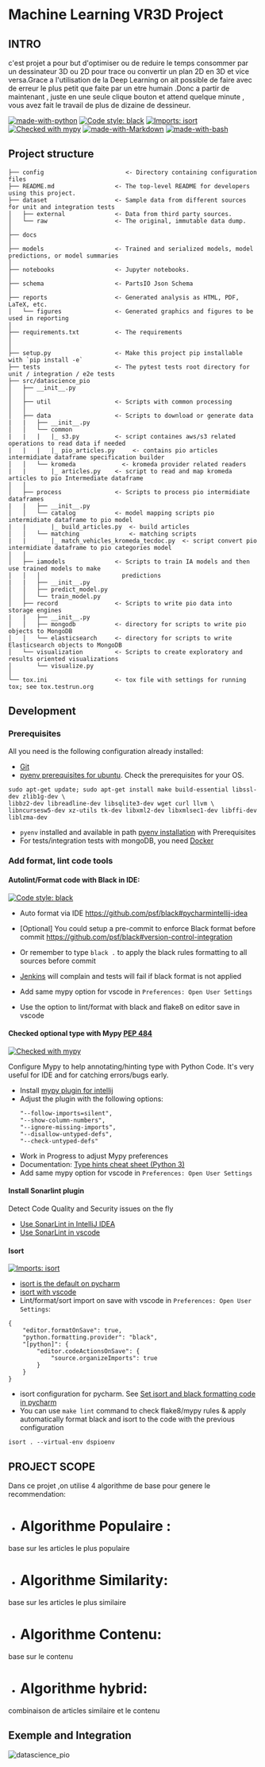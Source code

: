 
# Machine Learning VR3D Project #

## INTRO
c'est projet a pour but d'optimiser ou de reduire le temps consommer par un dessinateur 3D ou 2D pour trace ou convertir 
un plan 2D en 3D et vice versa.Grace a l'utilisation de la Deep Learning on ait possible de faire avec de erreur le plus 
petit que faite par un etre humain .Donc a partir de maintenant , juste en une seule clique bouton et attend quelque 
minute , vous avez fait le travail de plus de dizaine de dessineur.

[![made-with-python](https://img.shields.io/badge/Made%20with-Python-1f425f.svg)](https://www.python.org/)
[![Code style: black](https://img.shields.io/badge/code%20style-black-000000.svg)](https://github.com/psf/black)
[![Imports: isort](https://img.shields.io/badge/%20imports-isort-%231674b1?style=flat&labelColor=ef8336)](https://pycqa.github.io/isort/)
[![Checked with mypy](https://camo.githubusercontent.com/34b3a249cd6502d0a521ab2f42c8830b7cfd03fa/687474703a2f2f7777772e6d7970792d6c616e672e6f72672f7374617469632f6d7970795f62616467652e737667)](http://mypy-lang.org/)
[![made-with-Markdown](https://img.shields.io/badge/Made%20with-Markdown-1f425f.svg)](http://commonmark.org)
[![made-with-bash](https://img.shields.io/badge/Made%20with-Bash-1f425f.svg)](https://www.gnu.org/software/bash/)

## Project structure

```
├── config                       <- Directory containing configuration files
├── README.md                 <- The top-level README for developers using this project.
├── dataset                   <- Sample data from different sources for unit and integration tests
│   ├── external              <- Data from third party sources.
│   └── raw                   <- The original, immutable data dump.
│
├── docs               
│
├── models                    <- Trained and serialized models, model predictions, or model summaries
│
├── notebooks                 <- Jupyter notebooks. 
│
├── schema                    <- PartsIO Json Schema
│
├── reports                   <- Generated analysis as HTML, PDF, LaTeX, etc.
│   └── figures               <- Generated graphics and figures to be used in reporting
│
├── requirements.txt          <- The requirements 
│                         
│
├── setup.py                  <- Make this project pip installable with `pip install -e`
├── tests                     <- The pytest tests root directory for unit / integration / e2e tests
├── src/datascience_pio                
│   ├── __init__.py    
│   │
│   ├── util                  <- Scripts with common processing
│   │
│   ├── data                  <- Scripts to download or generate data
|   |   ├── __init__.py    
│   │   └── common 
|   |   |   |_ s3.py          <- script containes aws/s3 related operations to read data if needed
|   |   |   |_ pio_articles.py     <- contains pio articles intermidiate dataframe specification builder
│   │   └── kromeda             <- kromeda provider related readers 
|   |       |_ articles.py    <- script to read and map kromeda articles to pio Intermediate dataframe       
│   │
│   ├── process               <- Scripts to process pio intermidiate dataframes
|   |   ├── __init__.py    
│   │   └── catalog           <- model mapping scripts pio intermidiate dataframe to pio model
|   |       |_ build_articles.py  <- build articles
│   │   └── matching              <- matching scripts 
|   |       |_ match_vehicles_kromeda_tecdoc.py  <- script convert pio intermidiate dataframe to pio categories model
│   │
│   ├── iamodels              <- Scripts to train IA models and then use trained models to make
│   │   │                       predictions
|   |   ├── __init__.py    
│   │   ├── predict_model.py
│   │   └── train_model.py
│   ├── record                <- Scripts to write pio data into storage engines
|   |   ├── __init__.py    
│   │   ├── mongodb           <- directory for scripts to write pio objects to MongoDB
│   │   └── elasticsearch     <- directory for scripts to write Elasticsearch objects to MongoDB
│   └── visualization         <- Scripts to create exploratory and results oriented visualizations
│       └── visualize.py
│
└── tox.ini                   <- tox file with settings for running tox; see tox.testrun.org
```


## Development

### Prerequisites
All you need is the following configuration already installed:

* [Git](https://git-scm.com/book/en/v2/Getting-Started-Installing-Git)
* [pyenv prerequisites for ubuntu](https://github.com/pyenv/pyenv/wiki#suggested-build-environment). Check the prerequisites for your OS.

```
sudo apt-get update; sudo apt-get install make build-essential libssl-dev zlib1g-dev \
libbz2-dev libreadline-dev libsqlite3-dev wget curl llvm \
libncursesw5-dev xz-utils tk-dev libxml2-dev libxmlsec1-dev libffi-dev liblzma-dev
```

* `pyenv` installed and available in path [pyenv installation](https://github.com/pyenv/pyenv#installation) with Prerequisites 
* For tests/integration tests with mongoDB, you need [Docker](https://docs.docker.com/engine/install/ubuntu/)



### Add format, lint code tools

#### Autolint/Format code with Black in IDE:

[![Code style: black](https://img.shields.io/badge/code%20style-black-000000.svg)](https://github.com/psf/black)

* Auto format via IDE https://github.com/psf/black#pycharmintellij-idea
* [Optional] You could setup a pre-commit to enforce Black format before commit https://github.com/psf/black#version-control-integration
* Or remember to type `black .` to apply the black rules formatting to all sources before commit
* [Jenkins](https://jenkins.parts-advisor.com/job/parts-io/job/etl/lastCompletedBuild/testReport/) will complain and tests will fail if black format is not applied

* Add same mypy option for vscode in `Preferences: Open User Settings`
* Use the option to lint/format with black and flake8 on editor save in vscode

#### Checked optional type with Mypy [PEP 484](https://www.python.org/dev/peps/pep-0484/)

[![Checked with mypy](https://camo.githubusercontent.com/34b3a249cd6502d0a521ab2f42c8830b7cfd03fa/687474703a2f2f7777772e6d7970792d6c616e672e6f72672f7374617469632f6d7970795f62616467652e737667)](http://mypy-lang.org/)

Configure Mypy to help annotating/hinting type with Python Code. It's very useful for IDE and for catching errors/bugs early. 

* Install [mypy plugin for intellij](https://plugins.jetbrains.com/plugin/11086-mypy)
* Adjust the plugin with the following options:
    ```
    "--follow-imports=silent",
    "--show-column-numbers",
    "--ignore-missing-imports",
    "--disallow-untyped-defs",
    "--check-untyped-defs"
    ```  
* Work in Progress to adjust Mypy preferences
* Documentation: [Type hints cheat sheet (Python 3)](https://mypy.readthedocs.io/en/stable/cheat_sheet_py3.html)
* Add same mypy option for vscode in `Preferences: Open User Settings` 

#### Install Sonarlint plugin

Detect Code Quality and Security issues on the fly

* [Use SonarLint in IntelliJ IDEA](https://www.sonarlint.org/intellij/)
* [Use SonarLint in vscode](https://www.sonarlint.org/vscode)

#### Isort

[![Imports: isort](https://img.shields.io/badge/%20imports-isort-%231674b1?style=flat&labelColor=ef8336)](https://pycqa.github.io/isort/)

* [isort is the default on pycharm](https://www.jetbrains.com/help/pycharm/code-style-python.html#imports_table)
* [isort with vscode](https://cereblanco.medium.com/setup-black-and-isort-in-vscode-514804590bf9)
* Lint/format/sort import on save with vscode in `Preferences: Open User Settings`:

```
{
    "editor.formatOnSave": true,
    "python.formatting.provider": "black",
    "[python]": {
        "editor.codeActionsOnSave": {
            "source.organizeImports": true
        }
    }
}
```

* isort configuration for pycharm. See [Set isort and black formatting code in pycharm](https://www.programmersought.com/article/23126972182/)
* You can use `make lint` command to check flake8/mypy rules & apply automatically format black and isort to the code with the previous configuration

```
isort . --virtual-env dspioenv
```

## PROJECT SCOPE
Dans ce projet ,on utilise 4 algorithme de base pour genere le recommendation:
* # Algorithme Populaire : 
base sur les articles le plus populaire
* # Algorithme Similarity:
base sur les articles le plus similaire
* # Algorithme Contenu:
base sur le contenu
* # Algorithme hybrid:
combinaison de articles similaire et le contenu

## Exemple and Integration
![datascience_pio](/home/herilala/Vidéos/MAS.gif)
